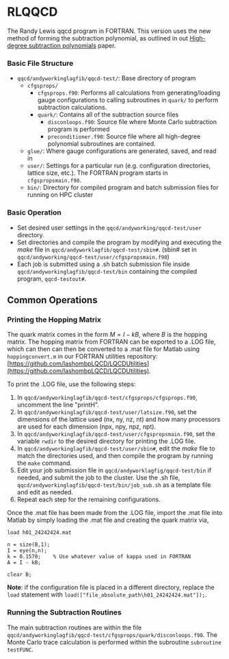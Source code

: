 # RLQQCD

The Randy Lewis qqcd program in FORTRAN. This version uses the new method of forming the subtraction polynomial, as outlined in out [High-degree subtraction polynomials](https://arxiv.org/pdf/2306.06188.pdf) paper.


### Basic File Structure
- `qqcd/andyworkinglagfib/qqcd-test/`: Base directory of program 
  - `cfgsprops/`
    - `cfgsprops.f90`: Performs all calculations from generating/loading gauge configurations to calling subroutines in `quark/` to perform subtraction calculations. 
    - `quark/`: Contains all of the subtraction source files
      - `disconloops.f90`: Source file where Monte Carlo subtraction program is performed
      - `preconditioner.f90`: Source file where all high-degree polynomial subroutines are contained. 
  - `glue/`: Where gauge configurations are generated, saved, and read in
  - `user/`: Settings for a particular run (e.g. configuration directories, lattice size, etc.). The FORTRAN program starts in `cfgspropsmain.f90`. 
  - `bin/`: Directory for compiled program and batch submission files for running on HPC cluster
    
### Basic Operation 
- Set desired user settings in the `qqcd/andyworking/qqcd-test/user` directory. 
- Set directories and compile the program by modifying and executing the *make* file in `qqcd/andyworklagfib/qqcd-test/sbin#`. (sbin# set in `qqcd/andyworking/qqcd-test/user/cfgspropsmain.f90`) 
- Each job is submitted using a .sh batch submission file inside `qqcd/andyworkinglagfib/qqcd-test/bin` containing the compiled program, `qqcd-testout#`.


## Common Operations
### Printing the Hopping Matrix 
The quark matrix comes in the form $`M = I - kB`$, where $`B`$ is the hopping matrix. The hopping matrix from FORTRAN can be exported to a .LOG file, which can then can then be converted to a .mat file for Matlab using `hoppingconvert.m` in our FORTRAN utilities repository: [https://github.com/lashombpLQCD/LQCDUtilities](https://github.com/lashombpLQCD/LQCDUtilities). 

To print the .LOG file, use the following steps: 
1. In `qqcd/andyworkinglagfib/qqcd-test/cfgsprops/cfgsprops.f90`, uncomment the line "printH". 
2. In `qqcd/andyworkinglagfib/qqcd-test/user/latsize.f90`, set the dimensions of the lattice used (nx, ny, nz, nt) and how many processors are used for each dimension (npx, npy, npz, npt).
3. In `qqcd/andyworkinglagfib/qqcd-test/user/cfgspropsmain.f90`, set the variable `rwdir` to the desired directory for printing the .LOG file.
4. In `qqcd/andyworkinglagfib/qqcd-test/user/sbin#`, edit the *make* file to match the directories used, and then compile the program by running the `make` command.
5. Edit your job submission file in `qqcd/andyworklagfig/qqcd-test/bin` if needed, and submit the job to the cluster. Use the .sh file, `qqcd/andyworkinglagfib/qqcd-test/bin/job_sub.sh` as a template file and edit as needed. 
6. Repeat each step for the remaining configurations. 


Once the .mat file has been made from the .LOG file, import the .mat file into Matlab by simply loading the .mat file and creating the quark matrix via, 
```
load h01_24242424.mat

n = size(B,1);
I = eye(n,n);
k = 0.1570;    % Use whatever value of kappa used in FORTRAN  
A = I - kB;

clear B; 
```
**Note**: if the configuration file is placed in a different directory, replace the `load` statement with `load(["file_absolute_path\h01_24242424.mat"]);`.

### Running the Subtraction Routines 
The main subtraction routines are within the file `qqcd/andyworkinglagfib/qqcd-test/cfgsprops/quark/disconloops.f90`. The Monte Carlo trace calculation is performed within the subroutine `subroutine testFUNC`. 
